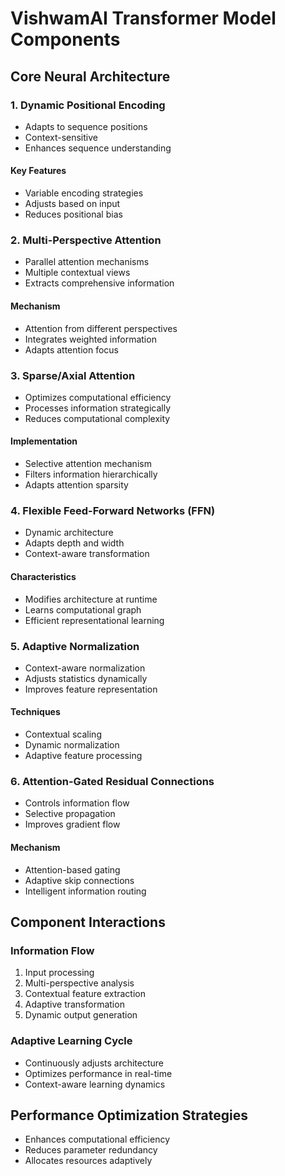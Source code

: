 # VishwamAI Transformer Model Components

## Core Neural Architecture

### 1. Dynamic Positional Encoding
- Adapts to sequence positions
- Context-sensitive
- Enhances sequence understanding

#### Key Features
- Variable encoding strategies
- Adjusts based on input
- Reduces positional bias

### 2. Multi-Perspective Attention
- Parallel attention mechanisms
- Multiple contextual views
- Extracts comprehensive information

#### Mechanism
- Attention from different perspectives
- Integrates weighted information
- Adapts attention focus

### 3. Sparse/Axial Attention
- Optimizes computational efficiency
- Processes information strategically
- Reduces computational complexity

#### Implementation
- Selective attention mechanism
- Filters information hierarchically
- Adapts attention sparsity

### 4. Flexible Feed-Forward Networks (FFN)
- Dynamic architecture
- Adapts depth and width
- Context-aware transformation

#### Characteristics
- Modifies architecture at runtime
- Learns computational graph
- Efficient representational learning

### 5. Adaptive Normalization
- Context-aware normalization
- Adjusts statistics dynamically
- Improves feature representation

#### Techniques
- Contextual scaling
- Dynamic normalization
- Adaptive feature processing

### 6. Attention-Gated Residual Connections
- Controls information flow
- Selective propagation
- Improves gradient flow

#### Mechanism
- Attention-based gating
- Adaptive skip connections
- Intelligent information routing

## Component Interactions

### Information Flow
1. Input processing
2. Multi-perspective analysis
3. Contextual feature extraction
4. Adaptive transformation
5. Dynamic output generation

### Adaptive Learning Cycle
- Continuously adjusts architecture
- Optimizes performance in real-time
- Context-aware learning dynamics

## Performance Optimization Strategies
- Enhances computational efficiency
- Reduces parameter redundancy
- Allocates resources adaptively